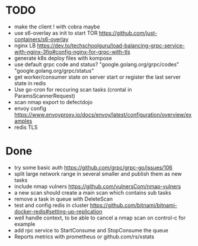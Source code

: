 # TODO

- make the client ! with cobra maybe
- use s6-overlay as init to start TOR https://github.com/just-containers/s6-overlay
- nginx LB https://dev.to/techschoolguru/load-balancing-grpc-service-with-nginx-3fio#config-nginx-for-grpc-with-tls
- generate k8s deploy files with kompose
- use default grpc code and status?
  "google.golang.org/grpc/codes"
  "google.golang.org/grpc/status"
- get worker/consumer state on server start or register the last server state in redis
- Use go-cron for reccuring scan tasks (crontal in ParamsScannerRequest)
- scan nmap export to defectdojo
- envoy config https://www.envoyproxy.io/docs/envoy/latest/configuration/overview/examples
- redis TLS

# Done

- try some basic auth https://github.com/grpc/grpc-go/issues/106
- split large network range in several smaller and publish them as new tasks
- include nmap vulners https://github.com/vulnersCom/nmap-vulners
- a new scan should create a main scan which contains sub tasks
- remove a task in queue with DeleteScan
- test and config redis in cluster https://github.com/bitnami/bitnami-docker-redis#setting-up-replication
- well handle context, to be able to cancel a nmap scan on control-c for example
- add rpc service to StartConsume and StopConsume the queue
- Reports metrics with prometheus or github.com/rs/xstats

